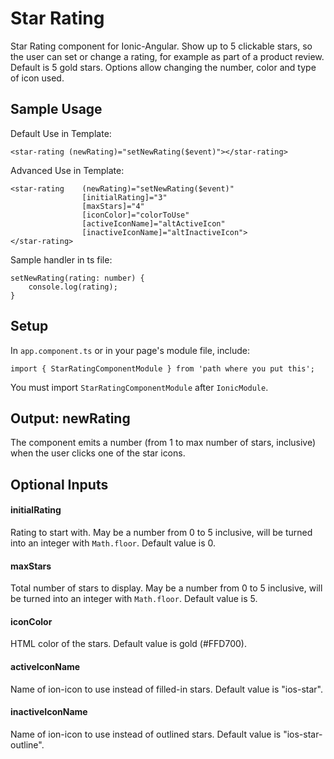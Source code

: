# Star Rating

Star Rating component for Ionic-Angular. Show up to 5 clickable stars, so the user can set or change a rating, for example as part of a product review. Default is 5 gold stars. Options allow changing the number, color and type of icon used.

## Sample Usage

Default Use in Template:
```
<star-rating (newRating)="setNewRating($event)"></star-rating>
```

Advanced Use in Template:
```
<star-rating    (newRating)="setNewRating($event)"
                [initialRating]="3"
                [maxStars]="4"
                [iconColor]="colorToUse"
                [activeIconName]="altActiveIcon"
                [inactiveIconName]="altInactiveIcon">
</star-rating>
```

Sample handler in ts file:
```
setNewRating(rating: number) {
    console.log(rating);
}
```

## Setup

In ```app.component.ts``` or in your page's module file, include:

```import { StarRatingComponentModule } from 'path where you put this';```

You must import ```StarRatingComponentModule``` after ```IonicModule```.

## Output: newRating

The component emits a number (from 1 to max number of stars, inclusive) when the user clicks one of the star icons.

## Optional Inputs

#### initialRating

Rating to start with. May be a number from 0 to 5 inclusive, will be turned into an integer with ```Math.floor```. Default value is 0.

#### maxStars

Total number of stars to display. May be a number from 0 to 5 inclusive, will be turned into an integer with ```Math.floor```. Default value is 5.

#### iconColor

HTML color of the stars. Default value is gold (#FFD700).

#### activeIconName

Name of ion-icon to use instead of filled-in stars. Default value is "ios-star".

#### inactiveIconName

Name of ion-icon to use instead of outlined stars. Default value is "ios-star-outline".
